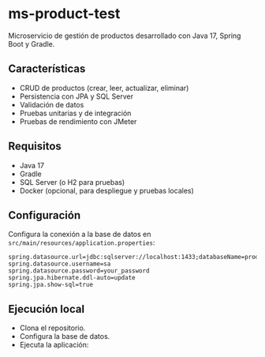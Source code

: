 # ms-product-test

Microservicio de gestión de productos desarrollado con Java 17, Spring Boot y Gradle.

## Características

- CRUD de productos (crear, leer, actualizar, eliminar)
- Persistencia con JPA y SQL Server
- Validación de datos
- Pruebas unitarias y de integración
- Pruebas de rendimiento con JMeter

## Requisitos

- Java 17
- Gradle
- SQL Server (o H2 para pruebas)
- Docker (opcional, para despliegue y pruebas locales)

## Configuración
Configura la conexión a la base de datos en `src/main/resources/application.properties`:

```properties
spring.datasource.url=jdbc:sqlserver://localhost:1433;databaseName=products
spring.datasource.username=sa
spring.datasource.password=your_password
spring.jpa.hibernate.ddl-auto=update
spring.jpa.show-sql=true
```

## Ejecución local
- Clona el repositorio.
- Configura la base de datos.
- Ejecuta la aplicación: